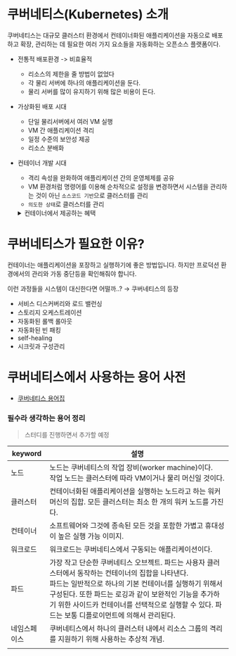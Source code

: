 # 쿠버네티스(Kubernetes) 소개

쿠버네티스는 대규모 클러스터 환경에서 컨테이너화된 애플리케이션을 자동으로 배포하고 확장, 관리하는 데 필요한 여러 가지 요소들을 자동화하는 오픈소스 플랫폼이다.

- 전통적 배포환경 -> 비효율적
  - 리소스의 제한을 줄 방법이 없었다
  - 각 물리 서버에 하나의 애플리케이션을 둔다.
  - 물리 서버를 많이 유지하기 위해 많은 비용이 든다.
  

- 가상화된 배포 시대
  - 단일 물리서버에서 여러 VM 실행
  - VM 간 애플리케이션 격리
  - 일정 수준의 보안성 제공
  - 리소스 분배화


- 컨테이너 개발 시대
  - 격리 속성을 완화하여 애플리케이션 간의 운영체제를 공유
  - VM 환경처럼 명령어를 이용해 순차적으로 설정을 변경하면서 시스템을 관리하는 것이 아닌 `소스코드 기반`으로 클러스터를 관리
  - `의도한 상태`로 클러스터를 관리
  <details>
    <summary>컨테이너에서 제공하는 혜택</summary>
    <ul>
    <li>기민한 애플리케이션 생성과 배포: VM 이미지를 사용하는 것에 비해 컨테이너 이미지 생성이 보다 쉽고 효율적임.</li>
    <li>지속적인 개발, 통합 및 배포: 안정적이고 주기적으로 컨테이너 이미지를 빌드해서 배포할 수 있고 (이미지의 불변성 덕에) 빠르고 효율적으로 롤백할 수 있다.</li>
    <li>개발과 운영의 관심사 분리: 배포 시점이 아닌 빌드/릴리스 시점에 애플리케이션 컨테이너 이미지를 만들기 때문에, 애플리케이션이 인프라스트럭처에서 분리된다.</li>
    <li>가시성(observability): OS 수준의 정보와 메트릭에 머무르지 않고, 애플리케이션의 헬스와 그 밖의 시그널을 볼 수 있다. 개발, 테스팅 및 운영 환경에 걸친 일관성: 랩탑에서도 클라우드에서와 동일하게 구동된다.</li>
    <li>클라우드 및 OS 배포판 간 이식성: Ubuntu, RHEL, CoreOS, 온-프레미스, 주요 퍼블릭 클라우드와 어디에서든 구동된다.</li>
    <li>애플리케이션 중심 관리: 가상 하드웨어 상에서 OS를 실행하는 수준에서 논리적인 리소스를 사용하는 OS 상에서 애플리케이션을 실행하는 수준으로 추상화 수준이 높아진다.느슨하게 커플되고, 분산되고, 유연하며, 자유로운 마이크로서비스: 애플리케이션은 단일 목적의 머신에서 모놀리식 스택으로 구동되지 않고 보다 작고 독립적인 단위로 쪼개져서 동적으로 배포되고 관리될 수 있다.</li>
    <li>리소스 격리: 애플리케이션 성능을 예측할 수 있다.</li>
    <li>리소스 사용량: 고효율 고집적.</li>
    </ul>
  </details>


# 쿠버네티스가 필요한 이유?

컨테이너는 애플리케이션을 포장하고 실행하기에 좋은 방법입니다. 하지만 프로덕션 환경에서의 관리와 가동 중단등을 확인해줘야 합니다.

이런 과정들을 시스템이 대신한다면 어떨까..? → 쿠버네티스의 등장

- 서비스 디스커버리와 로드 밸런싱
- 스토리지 오케스트레이션
- 자동화된 롤백 롤아웃
- 자동화된 빈 패킹
- self-healing
- 시크릿과 구성관리


# 쿠버네티스에서 사용하는 용어 사전
- [쿠버네티스 용어집](https://kubernetes.io/ko/docs/reference/glossary/?all=true)
  
### 필수라 생각하는 용어 정리
> 스터디를 진행하면서 추가할 예정

| keyword | 설명                                                                                                                                                                                     |
|---------|----------------------------------------------------------------------------------------------------------------------------------------------------------------------------------------|
| 노드      | 노드는 쿠버네티스의 작업 장비(worker machine)이다.<br/>작업 노드는 클러스터에 따라 VM이거나 물리 머신일 것이다.                                                                                                              |
| 클러스터    | 컨테이너화된 애플리케이션을 실행하는 노드라고 하는 워커 머신의 집합. 모든 클러스터는 최소 한 개의 워커 노드를 가진다.                                                                                                                    |
| 컨테이너    | 소프트웨어와 그것에 종속된 모든 것을 포함한 가볍고 휴대성이 높은 실행 가능 이미지.                                                                                                                                        |
| 워크로드    | 워크로드는 쿠버네티스에서 구동되는 애플리케이션이다.                                                                                                                                                           |
| 파드      | 가장 작고 단순한 쿠버네티스 오브젝트. 파드는 사용자 클러스터에서 동작하는 컨테이너의 집합을 나타낸다.<br/>파드는 일반적으로 하나의 기본 컨테이너를 실행하기 위해서 구성된다. 또한 파드는 로깅과 같이 보완적인 기능을 추가하기 위한 사이드카 컨테이너를 선택적으로 실행할 수 있다. 파드는 보통 디플로이먼트에 의해서 관리된다. |
| 네임스페이스  | 쿠버네티스에서 하나의 클러스터 내에서 리소스 그룹의 격리를 지원하기 위해 사용하는 추상적 개념.                                                                                                                                  |
|         |                                                                                                                                                                                        |

